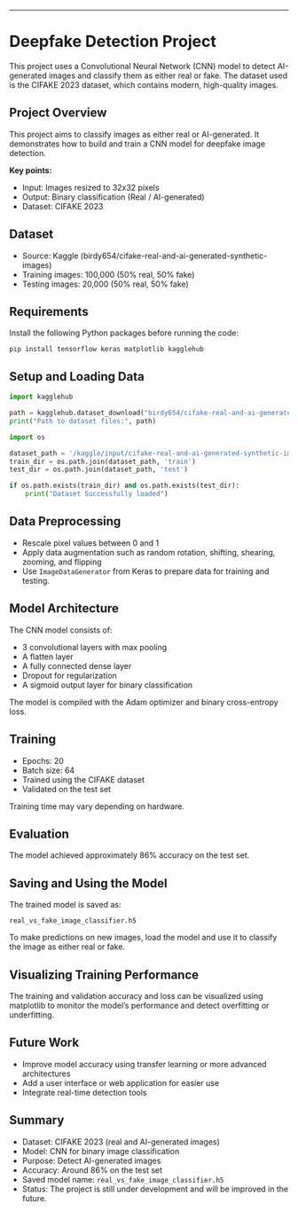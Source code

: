 ---

# Deepfake Detection Project

This project uses a Convolutional Neural Network (CNN) model to detect AI-generated images and classify them as either real or fake.
The dataset used is the CIFAKE 2023 dataset, which contains modern, high-quality images.

## Project Overview

This project aims to classify images as either real or AI-generated.
It demonstrates how to build and train a CNN model for deepfake image detection.

**Key points:**

* Input: Images resized to 32x32 pixels
* Output: Binary classification (Real / AI-generated)
* Dataset: CIFAKE 2023

## Dataset

* Source: Kaggle (birdy654/cifake-real-and-ai-generated-synthetic-images)
* Training images: 100,000 (50% real, 50% fake)
* Testing images: 20,000 (50% real, 50% fake)

## Requirements

Install the following Python packages before running the code:

```
pip install tensorflow keras matplotlib kagglehub
```

## Setup and Loading Data

```python
import kagglehub

path = kagglehub.dataset_download("birdy654/cifake-real-and-ai-generated-synthetic-images")
print("Path to dataset files:", path)
```

```python
import os

dataset_path = '/kaggle/input/cifake-real-and-ai-generated-synthetic-images'
train_dir = os.path.join(dataset_path, 'train')
test_dir = os.path.join(dataset_path, 'test')

if os.path.exists(train_dir) and os.path.exists(test_dir):
    print("Dataset Successfully loaded")
```

## Data Preprocessing

* Rescale pixel values between 0 and 1
* Apply data augmentation such as random rotation, shifting, shearing, zooming, and flipping
* Use `ImageDataGenerator` from Keras to prepare data for training and testing.

## Model Architecture

The CNN model consists of:

* 3 convolutional layers with max pooling
* A flatten layer
* A fully connected dense layer
* Dropout for regularization
* A sigmoid output layer for binary classification

The model is compiled with the Adam optimizer and binary cross-entropy loss.

## Training

* Epochs: 20
* Batch size: 64
* Trained using the CIFAKE dataset
* Validated on the test set

Training time may vary depending on hardware.

## Evaluation

The model achieved approximately 86% accuracy on the test set.

## Saving and Using the Model

The trained model is saved as:

```
real_vs_fake_image_classifier.h5
```

To make predictions on new images, load the model and use it to classify the image as either real or fake.

## Visualizing Training Performance

The training and validation accuracy and loss can be visualized using matplotlib to monitor the model’s performance and detect overfitting or underfitting.

## Future Work

* Improve model accuracy using transfer learning or more advanced architectures
* Add a user interface or web application for easier use
* Integrate real-time detection tools

## Summary

* Dataset: CIFAKE 2023 (real and AI-generated images)
* Model: CNN for binary image classification
* Purpose: Detect AI-generated images
* Accuracy: Around 86% on the test set
* Saved model name: `real_vs_fake_image_classifier.h5`
* Status: The project is still under development and will be improved in the future.
